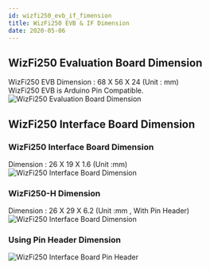 ```yaml
---
id: wizfi250_evb_if_fimension
title: WizFi250 EVB & IF Dimension
date: 2020-05-06
---
```



## WizFi250 Evaluation Board Dimension

WizFi250 EVB Dimension : 68 X 56 X 24 (Unit : mm)  
WizFi250 EVB is Arduino Pin Compatible. ![WizFi250 Evaluation Board Dimension](/document_framework/img/products/wizfi250/wizfi250evbdimension/wizfishield_board_outline.png)

## WizFi250 Interface Board Dimension

### WizFi250 Interface Board Dimension

Dimension : 26 X 19 X 1.6 (Unit :mm)  
![WizFi250 Interface Board Dimension](/document_framework/img/products/wizfi250/wizfi250evbdimension/wizfi250_if_dimension_1.png)


### WizFi250-H Dimension

Dimension : 26 X 29 X 6.2 (Unit :mm , With Pin Header) ![WizFi250 Interface Board Dimension](/document_framework/img/products/wizfi250/wizfi250evbdimension/wizfi250_if_dimension_2.png)


### Using Pin Header Dimension

![WizFi250 Interface Board Pin Header](/document_framework/img/products/wizfi250/wizfi250evbdimension/wizfi250_if_ph_dimension.gif)
